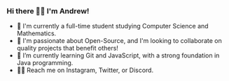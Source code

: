 ### Hi there 🏄🏼 I'm Andrew!
- 🏯 I'm currently a full-time student studying Computer Science and Mathematics.
- 🌸 I'm passionate about Open-Source, and I'm looking to collaborate on quality projects that benefit others!
- 🐣 I’m currently learning Git and JavaScript, with a strong foundation in Java programming.
- 🐸💬 Reach me on Instagram, Twitter, or Discord.
<!--
**AndrewBlackwell/AndrewBlackwell** is a ✨ _special_ ✨ repository because its `README.md` (this file) appears on your GitHub profile.

Here are some ideas to get you started:

- 🔭 I’m currently working on ...
- 🌱 I’m currently learning ...
- 👯 I’m looking to collaborate on ...
- 🤔 I’m looking for help with ...
- 💬 Ask me about ...
- 📫 How to reach me: ...
- 😄 Pronouns: ...
- ⚡ Fun fact: ...
-->
